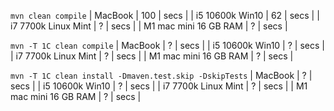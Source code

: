 `mvn clean compile`
| MacBook | 100 | secs |
| i5 10600k Win10 | 62 | secs |
| i7 7700k Linux Mint | ? | secs | 
| M1 mac mini 16 GB RAM | ? | secs | 


`mvn -T 1C clean compile`
| MacBook | ? | secs | 
| i5 10600k Win10 | ? | secs | 
| i7 7700k Linux Mint | ? | secs | 
| M1 mac mini 16 GB RAM | ? | secs | 


`mvn -T 1C clean install -Dmaven.test.skip -DskipTests`
| MacBook | ? | secs | 
| i5 10600k Win10 | ? | secs | 
| i7 7700k Linux Mint | ? | secs | 
| M1 mac mini 16 GB RAM | ? | secs | 
